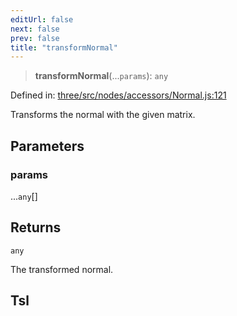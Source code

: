 ```yaml
---
editUrl: false
next: false
prev: false
title: "transformNormal"
---
```


> **transformNormal**(...`params`): `any`

Defined in: [three/src/nodes/accessors/Normal.js:121](https://github.com/DefinitelyMaybe/three-i18n/blob/fa57b79433d1c349ffb23a78727299c8d4190136/three/src/nodes/accessors/Normal.js#L121)

Transforms the normal with the given matrix.

## Parameters

### params

...`any`[]

## Returns

`any`

The transformed normal.

## Tsl

